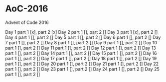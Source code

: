 # AoC-2016
Advent of Code 2016

Day 1 part 1 [x], part 2 [x]
Day 2 part 1 [], part 2 []
Day 3 part 1 [x], part 2 []
Day 4 part 1 [], part 2 []
Day 5 part 1 [], part 2 []
Day 6 part 1 [], part 2 []
Day 7 part 1 [], part 2 []
Day 8 part 1 [], part 2 []
Day 9 part 1 [], part 2 []
Day 10 part 1 [], part 2 []
Day 11 part 1 [], part 2 []
Day 12 part 1 [], part 2 []
Day 13 part 1 [], part 2 []
Day 14 part 1 [], part 2 []
Day 15 part 1 [], part 2 []
Day 16 part 1 [], part 2 []
Day 17 part 1 [], part 2 []
Day 18 part 1 [], part 2 []
Day 19 part 1 [], part 2 []
Day 20 part 1 [], part 2 []
Day 21 part 1 [], part 2 []
Day 22 part 1 [], part 2 []
Day 23 part 1 [], part 2 []
Day 24 part 1 [], part 2 []
Day 25 part 1 [], part 2 []
